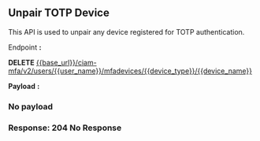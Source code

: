 ## Unpair TOTP Device

This API is used to unpair any device registered for TOTP authentication.

<!--
type: tab
titles: Request, Response
-->

Endpoint **:**

**DELETE** [{{base_url}}/ciam-mfa/v2/users/{{user_name}}/mfadevices/{{device_type}}/{{device_name}}](../api/?type=delete&path=/ciam-mfa/v2/users/{user_name}/mfadevices/{device_type}/{device_name}&version=2.0.0)

**Payload** **:**

### No payload 

<!--
type: tab
-->

### Response: 204 No Response

<!-- type: tab-end -->